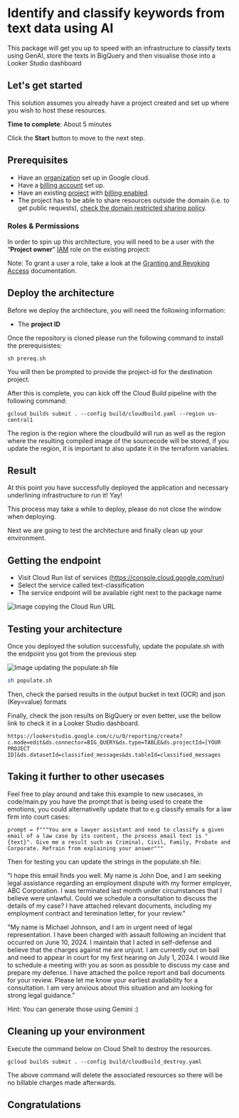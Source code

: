 # Identify and classify keywords from text data using AI

This package will get you up to speed with an infrastructure to classify texts using GenAI, store the texts in BigQuery and then visualise those into a Looker Studio dashboard

## Let's get started

This solution assumes you already have a project created and set up where you wish to host these resources.

**Time to complete**: About 5 minutes

Click the **Start** button to move to the next step.

## Prerequisites

* Have an [organization](https://cloud.google.com/resource-manager/docs/creating-managing-organization) set up in Google cloud.
* Have a [billing account](https://cloud.google.com/billing/docs/how-to/manage-billing-account) set up.
* Have an existing [project](https://cloud.google.com/resource-manager/docs/creating-managing-projects) with [billing enabled](https://cloud.google.com/billing/docs/how-to/modify-project).
* The project has to be able to share resources outside the domain (i.e. to get public requests), [check the domain restricted sharing policy](https://cloud.google.com/resource-manager/docs/organization-policy/restricting-domains#console).

### Roles & Permissions

In order to spin up this architecture, you will need to be a user with the “__Project owner__” [IAM](https://cloud.google.com/iam) role on the existing project:

Note: To grant a user a role, take a look at the [Granting and Revoking Access](https://cloud.google.com/iam/docs/granting-changing-revoking-access#grant-single-role) documentation.

## Deploy the architecture

Before we deploy the architecture, you will need the following information:

* The __project ID__

Once the repository is cloned please run the following command to install the prerequisistes:

```
sh prereq.sh
```

You will then be prompted to provide the project-id for the destination project.

After this is complete, you can kick off the Cloud Build pipeline with the following command:

```
gcloud builds submit . --config build/cloudbuild.yaml --region us-central1
```

The region is the region where the cloudbuild will run as well as the region where the resulting compiled image of the sourcecode will be stored, if you update the region, it is important to also update it in the terraform variables.


## Result

At this point you have successfully deployed the application and necessary underlining infrastructure to run it! Yay!

This process may take a while to deploy, please do not close the window when deploying.

Next we are going to test the architecture and finally clean up your environment.

## Getting the endpoint
* Visit Cloud Run list of services (https://console.cloud.google.com/run) 
* Select the service called text-classification	
* The service endpoint will be available right next to the package name

![Image copying the Cloud Run URL](https://services.google.com/fh/files/misc/copy_cloudrun_url.gif)




## Testing your architecture
Once you deployed the solution successfully, update the populate.sh with the endpoint you got from the previous step

![Image updating the populate.sh file](https://services.google.com/fh/files/misc/update_url_populate_file.gif)

```bash
sh populate.sh
```

Then, check the parsed results in the output bucket in text (OCR) and json (Key=value) formats

Finally, check the json results on BigQuery or even better, use the bellow link to check it in a Looker Studio dashboard.

```
https://lookerstudio.google.com/c/u/0/reporting/create?c.mode=edit&ds.connector=BIG_QUERY&ds.type=TABLE&ds.projectId=[YOUR PROJECT ID]&ds.datasetId=classified_messages&ds.tableId=classified_messages
```

## Taking it further to other usecases

Feel free to play around and take this example to new usecases, in code/main.py you have the prompt that is being used to create the emotions, you could alternativelly update that to e.g classify emails for a law firm into court cases: 

```
prompt = f"""You are a lawyer assistant and need to classify a given email of a law case by its content, the process email text is "{text}". Give me a result such as Criminal, Civil, Family, Probate and Corporate. Refrain from explaining your answer"""
```

Then for testing you can update the strings in the populate.sh file:

"I hope this email finds you well. My name is John Doe, and I am seeking legal assistance regarding an employment dispute with my former employer, ABC Corporation. I was terminated last month under circumstances that I believe were unlawful. Could we schedule a consultation to discuss the details of my case? I have attached relevant documents, including my employment contract and termination letter, for your review."

"My name is Michael Johnson, and I am in urgent need of legal representation. I have been charged with assault following an incident that occurred on June 10, 2024. I maintain that I acted in self-defense and believe that the charges against me are unjust. I am currently out on bail and need to appear in court for my first hearing on July 1, 2024. I would like to schedule a meeting with you as soon as possible to discuss my case and prepare my defense. I have attached the police report and bail documents for your review. Please let me know your earliest availability for a consultation. I am very anxious about this situation and am looking for strong legal guidance."

Hint: You can generate those using Gemini :)



## Cleaning up your environment

Execute the command below on Cloud Shell to destroy the resources.

``` {shell}
gcloud builds submit . --config build/cloudbuild_destroy.yaml
```

The above command will delete the associated resources so there will be no billable charges made afterwards.

## Congratulations

<walkthrough-conclusion-trophy></walkthrough-conclusion-trophy>
